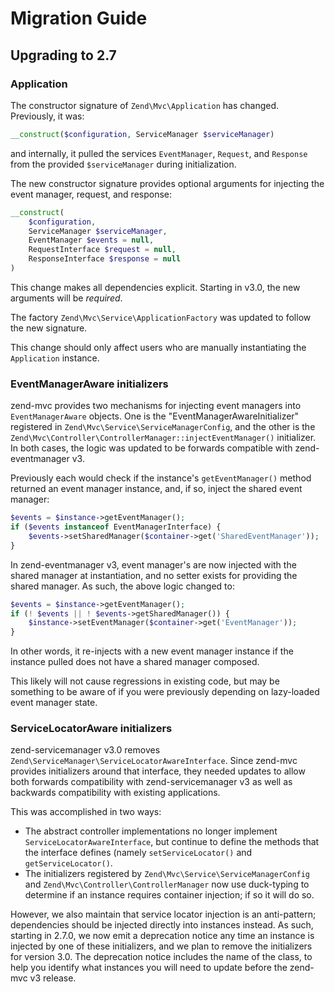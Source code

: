 # Migration Guide

## Upgrading to 2.7

### Application

The constructor signature of `Zend\Mvc\Application` has changed. Previously, it
was:

```php
__construct($configuration, ServiceManager $serviceManager)
```

and internally, it pulled the services `EventManager`, `Request`, and `Response`
from the provided `$serviceManager` during initialization.

The new constructor signature provides optional arguments for injecting the
event manager, request, and response:

```php
__construct(
    $configuration,
    ServiceManager $serviceManager,
    EventManager $events = null,
    RequestInterface $request = null,
    ResponseInterface $response = null
)
```

This change makes all dependencies explicit. Starting in v3.0, the new arguments
will be *required*.

The factory `Zend\Mvc\Service\ApplicationFactory` was updated to follow the new
signature.

This change should only affect users who are manually instantiating the
`Application` instance.

### EventManagerAware initializers

zend-mvc provides two mechanisms for injecting event managers into
`EventManagerAware` objects. One is the "EventManagerAwareInitializer"
registered in `Zend\Mvc\Service\ServiceManagerConfig`, and the other is the
`Zend\Mvc\Controller\ControllerManager::injectEventManager()` initializer. In
both cases, the logic was updated to be forwards compatible with
zend-eventmanager v3. 

Previously each would check if the instance's `getEventManager()` method
returned an event manager instance, and, if so, inject the shared event manager:

```php
$events = $instance->getEventManager();
if ($events instanceof EventManagerInterface) {
    $events->setSharedManager($container->get('SharedEventManager'));
}
```

In zend-eventmanager v3, event manager's are now injected with the shared
manager at instantiation, and no setter exists for providing the shared manager.
As such, the above logic changed to:

```php
$events = $instance->getEventManager();
if (! $events || ! $events->getSharedManager()) {
    $instance->setEventManager($container->get('EventManager'));
}
```

In other words, it re-injects with a new event manager instance if the instance
pulled does not have a shared manager composed.

This likely will not cause regressions in existing code, but may be something to
be aware of if you were previously depending on lazy-loaded event manager
state.

### ServiceLocatorAware initializers

zend-servicemanager v3.0 removes `Zend\ServiceManager\ServiceLocatorAwareInterface`.
Since zend-mvc provides initializers around that interface, they needed updates
to allow both forwards compatibility with zend-servicemanager v3 as well as
backwards compatibility with existing applications.

This was accomplished in two ways:

- The abstract controller implementations no longer implement
  `ServiceLocatorAwareInterface`, but continue to define the methods that the
  interface defines (namely `setServiceLocator()` and `getServiceLocator()`.
- The initializers registered by `Zend\Mvc\Service\ServiceManagerConfig` and
  `Zend\Mvc\Controller\ControllerManager` now use duck-typing to determine if
  an instance requires container injection; if so it will do so.

However, we also maintain that service locator injection is an anti-pattern;
dependencies should be injected directly into instances instead. As such,
starting in 2.7.0, we now emit a deprecation notice any time an instance is
injected by one of these initializers, and we plan to remove the initializers
for version 3.0. The deprecation notice includes the name of the class, to help
you identify what instances you will need to update before the zend-mvc v3
release.
